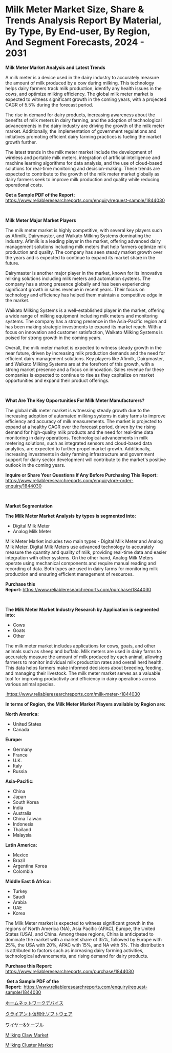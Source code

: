 <p><h1>Milk Meter Market Size, Share & Trends Analysis Report By Material, By Type, By End-user, By Region, And Segment Forecasts, 2024 - 2031</h1></p><p><strong>Milk Meter Market Analysis and Latest Trends</strong></p>
<p><p>A milk meter is a device used in the dairy industry to accurately measure the amount of milk produced by a cow during milking. This technology helps dairy farmers track milk production, identify any health issues in the cows, and optimize milking efficiency. The global milk meter market is expected to witness significant growth in the coming years, with a projected CAGR of 5.5% during the forecast period.</p><p>The rise in demand for dairy products, increasing awareness about the benefits of milk meters in dairy farming, and the adoption of technological advancements in the dairy industry are driving the growth of the milk meter market. Additionally, the implementation of government regulations and initiatives promoting efficient dairy farming practices is fueling the market growth further.</p><p>The latest trends in the milk meter market include the development of wireless and portable milk meters, integration of artificial intelligence and machine learning algorithms for data analysis, and the use of cloud-based solutions for real-time monitoring and decision-making. These trends are expected to contribute to the growth of the milk meter market globally as dairy farmers seek to improve milk production and quality while reducing operational costs.</p></p>
<p><strong>Get a Sample PDF of the Report:&nbsp;</strong> <a href="https://www.reliableresearchreports.com/enquiry/request-sample/1844030">https://www.reliableresearchreports.com/enquiry/request-sample/1844030</a></p>
<p>&nbsp;</p>
<p><strong>Milk Meter Major Market Players</strong></p>
<p><p>The milk meter market is highly competitive, with several key players such as Afimilk, Dairymaster, and Waikato Milking Systems dominating the industry. Afimilk is a leading player in the market, offering advanced dairy management solutions including milk meters that help farmers optimize milk production and quality. The company has seen steady market growth over the years and is expected to continue to expand its market share in the future.</p><p>Dairymaster is another major player in the market, known for its innovative milking solutions including milk meters and automation systems. The company has a strong presence globally and has been experiencing significant growth in sales revenue in recent years. Their focus on technology and efficiency has helped them maintain a competitive edge in the market.</p><p>Waikato Milking Systems is a well-established player in the market, offering a wide range of milking equipment including milk meters and monitoring systems. The company has a strong presence in the Asia-Pacific region and has been making strategic investments to expand its market reach. With a focus on innovation and customer satisfaction, Waikato Milking Systems is poised for strong growth in the coming years.</p><p>Overall, the milk meter market is expected to witness steady growth in the near future, driven by increasing milk production demands and the need for efficient dairy management solutions. Key players like Afimilk, Dairymaster, and Waikato Milking Systems are at the forefront of this growth, with a strong market presence and a focus on innovation. Sales revenue for these companies is expected to continue to rise as they capitalize on market opportunities and expand their product offerings.</p></p>
<p>&nbsp;</p>
<p><strong>What Are The Key Opportunities For Milk Meter Manufacturers?</strong></p>
<p><p>The global milk meter market is witnessing steady growth due to the increasing adoption of automated milking systems in dairy farms to improve efficiency and accuracy of milk measurements. The market is projected to expand at a healthy CAGR over the forecast period, driven by the rising demand for high-quality milk products and the need for real-time data monitoring in dairy operations. Technological advancements in milk metering solutions, such as integrated sensors and cloud-based data analytics, are expected to further propel market growth. Additionally, increasing investments in dairy farming infrastructure and government support for dairy sector development will contribute to the market's positive outlook in the coming years.</p></p>
<p><strong>Inquire or Share Your Questions If Any Before Purchasing This Report:</strong> <a href="https://www.reliableresearchreports.com/enquiry/pre-order-enquiry/1844030">https://www.reliableresearchreports.com/enquiry/pre-order-enquiry/1844030</a></p>
<p>&nbsp;</p>
<p><strong>Market Segmentation</strong></p>
<p><strong>The Milk Meter Market Analysis by types is segmented into:</strong></p>
<p><ul><li>Digital Milk Meter</li><li>Analog Milk Meter</li></ul></p>
<p><p>Milk Meter Market includes two main types - Digital Milk Meter and Analog Milk Meter. Digital Milk Meters use advanced technology to accurately measure the quantity and quality of milk, providing real-time data and easier integration with other systems. On the other hand, Analog Milk Meters operate using mechanical components and require manual reading and recording of data. Both types are used in dairy farms for monitoring milk production and ensuring efficient management of resources.</p></p>
<p><strong>Purchase this Report:&nbsp;</strong><a href="https://www.reliableresearchreports.com/purchase/1844030">https://www.reliableresearchreports.com/purchase/1844030</a></p>
<p>&nbsp;</p>
<p><strong>The Milk Meter Market Industry Research by Application is segmented into:</strong></p>
<p><ul><li>Cows</li><li>Goats</li><li>Other</li></ul></p>
<p><p>The milk meter market includes applications for cows, goats, and other animals such as sheep and buffalo. Milk meters are used in dairy farms to accurately measure the amount of milk produced by each animal, allowing farmers to monitor individual milk production rates and overall herd health. This data helps farmers make informed decisions about breeding, feeding, and managing their livestock. The milk meter market serves as a valuable tool for improving productivity and efficiency in dairy operations across various animal species.</p></p>
<p><a href="https://www.reliableresearchreports.com/milk-meter-r1844030">&nbsp;https://www.reliableresearchreports.com/milk-meter-r1844030</a></p>
<p><strong>In terms of Region, the Milk Meter Market Players available by Region are:</strong></p>
<p>
    <p> <strong> North America: </strong>
        <ul>
            <li>United States</li>
            <li>Canada</li>
        </ul>
        </p> 
    <p> <strong> Europe: </strong>
        <ul>
            <li>Germany</li>
            <li>France</li>
            <li>U.K.</li>
            <li>Italy</li>
            <li>Russia</li>
        </ul>
        </p> 
    <p> <strong> Asia-Pacific: </strong>
        <ul>
            <li>China</li>
            <li>Japan</li>
            <li>South Korea</li>
            <li>India</li>
            <li>Australia</li>
            <li>China Taiwan</li>
            <li>Indonesia</li>
            <li>Thailand</li>
            <li>Malaysia</li>
        </ul>
        </p> 
    <p> <strong> Latin America: </strong>
        <ul>
            <li>Mexico</li>
            <li>Brazil</li>
            <li>Argentina Korea</li>
            <li>Colombia</li>
        </ul>
        </p> 
    <p> <strong> Middle East & Africa: </strong>
        <ul>
            <li>Turkey</li>
            <li>Saudi</li>
            <li>Arabia</li>
            <li>UAE</li>
            <li>Korea</li>
        </ul>
    </p>
    </p>
<p><p>The Milk Meter market is expected to witness significant growth in the regions of North America (NA), Asia Pacific (APAC), Europe, the United States (USA), and China. Among these regions, China is anticipated to dominate the market with a market share of 35%, followed by Europe with 25%, the USA with 20%, APAC with 15%, and NA with 5%. This distribution is attributed to factors such as increasing dairy farming activities, technological advancements, and rising demand for dairy products.</p></p>
<p><strong>Purchase this Report: </strong><a href="https://www.reliableresearchreports.com/purchase/1844030">https://www.reliableresearchreports.com/purchase/1844030</a></p>
<p>&nbsp;<strong>Get a Sample PDF of the Report:&nbsp;&nbsp;</strong><a href="https://www.reliableresearchreports.com/enquiry/request-sample/1844030">https://www.reliableresearchreports.com/enquiry/request-sample/1844030</a></p>
<p><strong></strong></p>
<p><p><a href="https://medium.com/@carolynsparkly/%E5%AE%B6%E5%BA%AD%E3%83%8D%E3%83%83%E3%83%88%E3%83%AF%E3%83%BC%E3%82%AF%E3%83%87%E3%83%90%E3%82%A4%E3%82%B9%E5%B8%82%E5%A0%B4%E3%81%AF-%E5%B8%82%E5%A0%B4%E3%82%B7%E3%82%A7%E3%82%A2-%E5%B8%82%E5%A0%B4%E5%8B%95%E5%90%91-%E5%B8%82%E5%A0%B4%E6%88%90%E9%95%B7%E3%81%AB%E9%96%A2%E3%81%99%E3%82%8B%E6%83%85%E5%A0%B1%E3%82%92%E6%8F%90%E4%BE%9B%E3%81%97%E3%81%BE%E3%81%99-de48ed4b0534">ホームネットワークデバイス</a></p><p><a href="https://medium.com/@lauriank/2024%E5%B9%B4%E3%81%8B%E3%82%892031%E5%B9%B4%E3%81%AE%E4%BA%88%E6%B8%AC%E3%81%95%E3%82%8C%E3%82%8B%E3%82%AF%E3%83%A9%E3%82%A4%E3%82%A2%E3%83%B3%E3%83%88%E4%BB%AE%E6%83%B3%E5%8C%96%E3%82%BD%E3%83%95%E3%83%88%E3%82%A6%E3%82%A7%E3%82%A2%E5%B8%82%E5%A0%B4%E3%81%AE%E3%83%88%E3%83%AC%E3%83%B3%E3%83%89%E3%81%A8%E5%B8%82%E5%A0%B4%E5%88%86%E6%9E%90-2702981d3cc4">クライアント仮想化ソフトウェア</a></p><p><a href="https://github.com/nxboeu02965442/Market-Research-Report-List-1/blob/main/312123929687.md">ワイヤー&ケーブル</a></p><p><a href="https://github.com/ruddyyedelwadw/Market-Research-Report-List-2/blob/main/milking-claw-market.md">Milking Claw Market</a></p><p><a href="https://github.com/jaidynmorantestelletmjzya/Market-Research-Report-List-2/blob/main/milking-cluster-market.md">Milking Cluster Market</a></p></p>